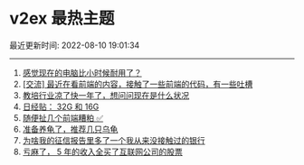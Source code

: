 # v2ex 最热主题

最近更新时间: 2022-08-10 19:01:34

--- 
1. [感觉现在的电脑比小时候耐用了？](https://www.v2ex.com/t/871817) 
2. [[交流] 最近在看前端的内容，接触了一些前端的代码，有一些吐槽](https://www.v2ex.com/t/871818) 
3. [教培行业凉了快一年了，想问问现在是什么状况](https://www.v2ex.com/t/871823) 
4. [日经贴： 32G 和 16G](https://www.v2ex.com/t/871837) 
5. [随便扯几个前端糟粕 ✅](https://www.v2ex.com/t/871848) 
6. [准备养龟了，推荐几只乌龟](https://www.v2ex.com/t/871881) 
7. [为啥我的征信报告里多了一个我从来没接触过的银行](https://www.v2ex.com/t/871886) 
8. [亏麻了， 5 年的收入全买了互联网公司的股票](https://www.v2ex.com/t/871922) 
